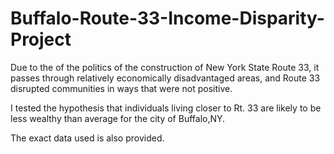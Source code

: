 # Buffalo-Route-33-Income-Disparity-Project



Due to the of the politics of the construction of New York State Route 33, it passes through relatively economically disadvantaged areas, and Route 33 disrupted communities in ways that were not positive.

I tested the hypothesis that individuals living closer to Rt. 33 are likely to be less wealthy than average for the city of Buffalo,NY.



The exact data used is also provided. 


